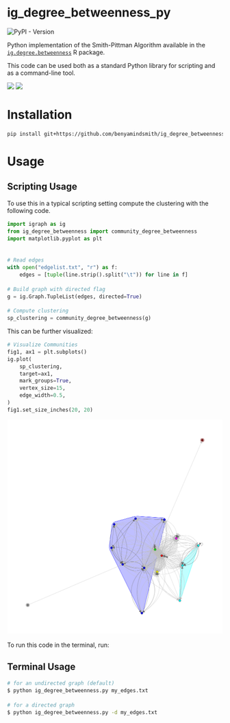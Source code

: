 # ig_degree_betweenness_py

![PyPI - Version](https://img.shields.io/pypi/v/ig-degree-betweenness)

Python implementation of the Smith-Pittman Algorithm available in the [`ig.degree.betweenness`](https://github.com/benyamindsmith/ig.degree.betweenness/) R package.

This code can be used both as a standard Python library for scripting and as a command-line tool.

<a> 
<img src='https://github.com/benyamindsmith/ig.degree.betweenness/assets/46410142/37f82c83-1600-4e9f-913e-5e43bbe90427', height = "300"/>
</a>


<a> 
<img src='https://github.com/user-attachments/assets/63187b8f-58af-4c08-8b80-8a31b945899a' height = "610"/>
</a>

# Installation

```sh
pip install git+https://github.com/benyamindsmith/ig_degree_betweenness_py.git
```
# Usage

## Scripting Usage

To use this in a typical scripting setting compute the clustering with the following code. 

```python 
import igraph as ig
from ig_degree_betweenness import community_degree_betweenness
import matplotlib.pyplot as plt


# Read edges
with open("edgelist.txt", "r") as f:
    edges = [tuple(line.strip().split("\t")) for line in f]

# Build graph with directed flag
g = ig.Graph.TupleList(edges, directed=True)

# Compute clustering
sp_clustering = community_degree_betweenness(g)
```

This can be further visualized:

```py
# Visualize Communities
fig1, ax1 = plt.subplots()
ig.plot(
    sp_clustering,
    target=ax1,
    mark_groups=True,
    vertex_size=15,
    edge_width=0.5,
)
fig1.set_size_inches(20, 20)
```

![](./sp_communities_matplotlib.png)

To run this code in the terminal, run: 

## Terminal Usage

```sh
# for an undirected graph (default)
$ python ig_degree_betweenness.py my_edges.txt

# for a directed graph
$ python ig_degree_betweenness.py -d my_edges.txt

```

